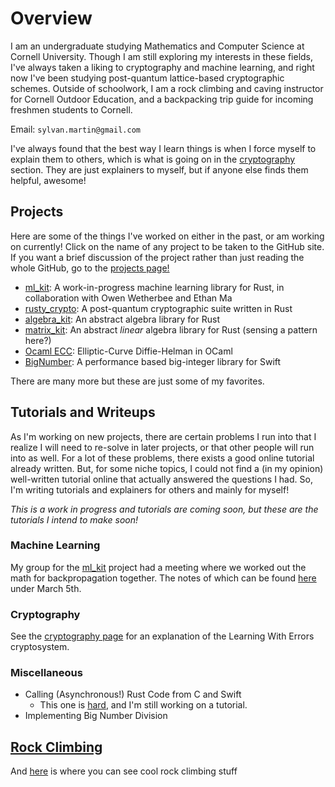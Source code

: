 # Overview
I am an undergraduate studying Mathematics and Computer Science at Cornell University. Though I am still
exploring my interests in these fields, I've always taken a liking to cryptography and machine learning, and right now I've been studying
post-quantum lattice-based cryptographic schemes. Outside of schoolwork, I am a rock climbing and caving instructor
for Cornell Outdoor Education, and a backpacking trip guide for incoming freshmen students to Cornell.

Email: `sylvan.martin@gmail.com`

I've always found that the best way I learn things is when I force myself to explain them to others, which 
is what is going on in the [cryptography](cryptography/crypto.md) section. They are just explainers to myself, 
but if anyone else finds them helpful, awesome!

## Projects
Here are some of the things I've worked on either in the past, or am working on currently! Click on the name of any project to be taken to the GitHub site. If you want a brief discussion of the project rather than just reading the whole GitHub, go to the 
[projects page!](projects/projects.md)

 - [ml_kit](https://github.com/SylvanM/ml_kit): A work-in-progress machine learning library for Rust, in collaboration with Owen Wetherbee and Ethan Ma
 - [rusty_crypto](https://github.com/SylvanM/rusty_crypto): A post-quantum cryptographic suite written in Rust
 - [algebra_kit](https://github.com/SylvanM/algebra_kit): An abstract algebra library for Rust
 - [matrix_kit](https://github.com/SylvanM/matrix_kit): An abstract *linear* algebra library for Rust (sensing a pattern here?)
 - [Ocaml ECC](https://github.com/SylvanM/cs3110-sectool): Elliptic-Curve Diffie-Helman in OCaml
 - [BigNumber](https://github.com/SylvanM/BigNumber): A performance based big-integer library for Swift

There are many more but these are just some of my favorites.

## Tutorials and Writeups

As I'm working on new projects, there are certain problems I run into that I realize I will need to re-solve in later projects,
or that other people will run into as well. For a lot of these problems, there exists a good online tutorial already written. But,
for some niche topics, I could not find a (in my opinion) well-written tutorial online that actually answered the questions I had.
So, I'm writing tutorials and explainers for others and mainly for myself!

*This is a work in progress and tutorials are coming soon, but these are the tutorials I intend to make soon!*

### Machine Learning

My group for the [ml_kit](https://github.com/SylvanM/ml_kit) project had a meeting where we worked out the math for 
backpropagation together. The notes of which can be found [here](https://github.com/SylvanM/ml_kit/blob/writeup/writeups/tex/notes.pdf)
under March 5th.

### Cryptography

See the [cryptography page](cryptography/crypto.md) for an explanation of the Learning With Errors cryptosystem.

### Miscellaneous

- Calling (Asynchronous!) Rust Code from C and Swift
	- This one is [hard](https://www.reddit.com/r/rust/comments/w2tlzv/comment/igs8797/?utm_source=share&utm_medium=web3x&utm_name=web3xcss&utm_term=1&utm_content=share_button), and I'm still working on a tutorial. 
- Implementing Big Number Division

## [Rock Climbing](climbing/CLIMBING.md)
And [here](climbing/CLIMBING.md) is where you can see cool rock climbing stuff
